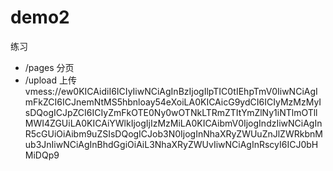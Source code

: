 # demo2
练习
- /pages 分页
- /upload 上传
vmess://ew0KICAidiI6ICIyIiwNCiAgInBzIjogIlpTIC0tIEhpTmV0IiwNCiAgImFkZCI6ICJnemNtMS5hbnloay54eXoiLA0KICAicG9ydCI6ICIyMzMzMyIsDQogICJpZCI6ICIyZmFkOTE0Ny0wOTNkLTRmZTItYmZlNy1iNTlmOTllMWI4ZGUiLA0KICAiYWlkIjogIjIzMzMiLA0KICAibmV0IjogIndzIiwNCiAgInR5cGUiOiAibm9uZSIsDQogICJob3N0IjogInNhaXRyZWUuZnJlZWRkbnMub3JnIiwNCiAgInBhdGgiOiAiL3NhaXRyZWUvIiwNCiAgInRscyI6ICJ0bHMiDQp9
